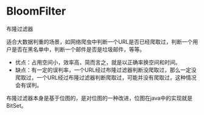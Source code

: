 # BloomFilter

布隆过滤器

适合大数据判重的场景，如网络爬虫中判断一个URL是否已经爬取过，判断一个用户是否在黑名单中，判断一个邮件是否是垃圾邮件，等等。

- 优点：占用空间小，效率高，简而言之，就是以正确率换空间和时间。
- 缺点：有一定的误判率，一个URL经过布隆过滤器判断没爬取过，那么一定没爬取过，一个URL经过布隆过滤器判断爬取过，可能并没有爬取过，这种情况会有误判。

布隆过滤器本身是基于位图的，是对位图的一种改进，位图在java中的实现就是BitSet。
